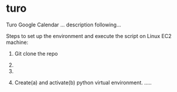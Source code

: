# turo

Turo Google Calendar ... description following... 



Steps to set up the environment and execute the script on Linux EC2 machine:
1. Git clone the repo

2. 

3. 
4. Create(a) and activate(b) python virtual environment. .....


